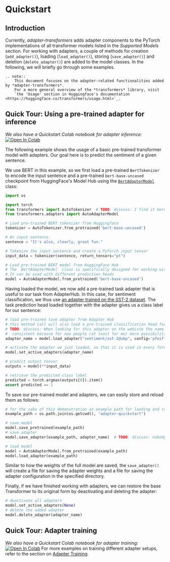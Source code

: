 # Quickstart

## Introduction

Currently, *adapter-transformers* adds adapter components to the PyTorch implementations of all transformer models listed in the *Supported Models* section.
For working with adapters, a couple of methods for creation (`add_adapter()`), loading (`load_adapter()`), 
storing (`save_adapter()`) and deletion (`delete_adapter()`) are added to the model classes. In the following, we will briefly go through some examples.

```{eval-rst}
.. note::
    This document focuses on the adapter-related functionalities added by *adapter-transformers*.
    For a more general overview of the *transformers* library, visit
    `the 'Usage' section in Huggingface's documentation <https://huggingface.co/transformers/usage.html>`_.
```

## Quick Tour: Using a pre-trained adapter for inference

_We also have a Quickstart Colab notebook for adapter inference:_ [![Open In Colab](https://colab.research.google.com/assets/colab-badge.svg)](https://colab.research.google.com/github/Adapter-Hub/adapter-transformers/blob/master/notebooks/02_Adapter_Inference.ipynb)

The following example shows the usage of a basic pre-trained transformer model with adapters.
Our goal here is to predict the sentiment of a given sentence.

We use BERT in this example, so we first load a pre-trained `BertTokenizer` to encode the input sentence and a pre-trained
`bert-base-uncased` checkpoint from HuggingFace's Model Hub using the [`BertAdapterModel`](transformers.adapters.BertAdapterModel) class:

```python
import os

import torch
from transformers import AutoTokenizer  # TODO: discuss: I find it more convenient to use the Auto class
from transformers.adapters import AutoAdapterModel

# Load pre-trained BERT tokenizer from Huggingface
tokenizer = AutoTokenizer.from_pretrained('bert-base-uncased')

# An input sentence.
sentence = "It's also, clearly, great fun."

# Tokenize the input sentence and create a PyTorch input tensor
input_data = tokenizer(sentence, return_tensors="pt")

# Load pre-trained BERT model from HuggingFace Hub
# The `BertAdapterModel` class is specifically designed for working with adapters
# It can be used with different prediction heads
model = AutoAdapterModel.from_pretrained('bert-base-uncased')
```

Having loaded the model, we now add a pre-trained task adapter that is useful to our task from AdapterHub.
In this case, for sentiment classification, we thus use [an adapter trained on the SST-2 dataset](https://adapterhub.ml/adapters/ukp/bert-base-uncased_sentiment_sst-2_pfeiffer/).
The task prediction head loaded together with the adapter gives us a class label for our sentence:

```python
# load pre-trained task adapter from Adapter Hub
# this method call will also load a pre-trained classification head for the adapter task
# TODO: discuss: When looking for this adapter on the webiste the name is "sentiment/..." I think we should keep names 
#  consistent because for new people (at least for me) more possibilities for loading the same thing is confusing
adapter_name = model.load_adapter("sentiment/sst-2@ukp", config='pfeiffer')

# activate the adapter we just loaded, so that it is used in every forward pass
model.set_active_adapters(adapter_name)

# predict output tensor
outputs = model(**input_data)

# retrieve the predicted class label
predicted = torch.argmax(outputs[0]).item()
assert predicted == 1
```

To save our pre-trained model and adapters, we can easily store and reload them as follows:

```python
# for the sake of this demonstration an example path for loading and storing is given below
example_path = os.path.join(os.getcwd(), "adapter-quickstart")

# save model
model.save_pretrained(example_path)
# save adapter
model.save_adapter(example_path, adapter_name)  # TODO: discuss: nobody knows where the 'sst-2' comes from

# load model
model = AutoAdapterModel.from_pretrained(example_path)
model.load_adapter(example_path)
```

Similar to how the weights of the full model are saved, the `save_adapter()` will create a file for saving the adapter weights and a file for saving the adapter configuration in the specified directory.

Finally, if we have finished working with adapters, we can restore the base Transformer to its original form by deactivating and deleting the adapter:

```python
# deactivate all adapters
model.set_active_adapters(None)
# delete the added adapter
model.delete_adapter(adapter_name)
```

## Quick Tour: Adapter training

_We also have a Quickstart Colab notebook for adapter training:_ [![Open In Colab](https://colab.research.google.com/assets/colab-badge.svg)](https://colab.research.google.com/github/Adapter-Hub/adapter-transformers/blob/master/notebooks/01_Adapter_Training.ipynb)
For more examples on training different adapter setups, refer to the section on [Adapter Training](training.md).
